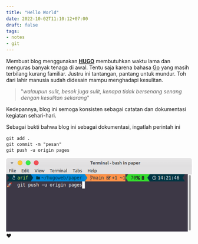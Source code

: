 ```yaml
---
title: "Hello World"
date: 2022-10-02T11:10:12+07:00
draft: false
tags:
- notes
- git
---
```

Membuat blog menggunakan [**HUGO**](https://gohugo.io) membutuhkan waktu lama dan menguras banyak tenaga di awal. Tentu saja karena bahasa [Go](https://go.dev/doc/tutorial/create-module) yang masih terbilang kurang familiar. Justru ini tantangan, pantang untuk mundur. Toh dari lahir manusia sudah didesain mampu menghadapi kesulitan.

> "_walaupun sulit, besok juga sulit, kenapa tidak bersenang senang dengan kesulitan sekarang_"

Kedepannya, blog ini semoga konsisten sebagai catatan dan dokumentasi kegiatan sehari-hari. 

Sebagai bukti bahwa blog ini sebagai dokumentasi, ingatlah perintah ini  
```
git add .
git commit -m "pesan"
git push -u origin pages
```
![update origin pages](term1.png)
  :heart:


